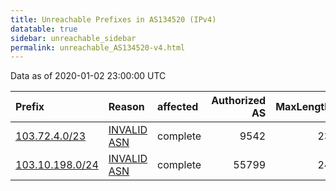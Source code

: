 ```yaml
---
title: Unreachable Prefixes in AS134520 (IPv4)
datatable: true
sidebar: unreachable_sidebar
permalink: unreachable_AS134520-v4.html
---
```


Data as of 2020-01-02 23:00:00 UTC


<div class="datatable-begin"></div>

| Prefix                                                   | Reason                                                                                                  | affected   |   Authorized AS |   MaxLength | Anchor                                       |   unreachable /24s |
|:---------------------------------------------------------|:--------------------------------------------------------------------------------------------------------|:-----------|----------------:|------------:|:---------------------------------------------|-------------------:|
| [103.72.4.0/23](https://stat.ripe.net/103.72.4.0/23)     | [INVALID ASN](https://rpki-validator.ripe.net/announcement-preview?asn=AS134520&prefix=103.72.4.0/23)   | complete   |            9542 |          23 | [APNIC](unreachable_APNIC_RPKI_Root-v4.html) |                  2 |
| [103.10.198.0/24](https://stat.ripe.net/103.10.198.0/24) | [INVALID ASN](https://rpki-validator.ripe.net/announcement-preview?asn=AS134520&prefix=103.10.198.0/24) | complete   |           55799 |          24 | [APNIC](unreachable_APNIC_RPKI_Root-v4.html) |                  1 |

<div class="datatable-end"></div>